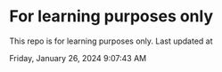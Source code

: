 # For learning purposes only
This repo is for learning purposes only.
Last updated at

Friday, January 26, 2024 9:07:43 AM

